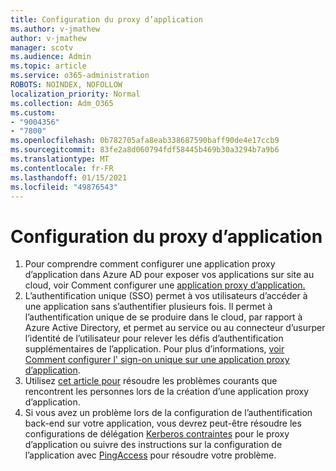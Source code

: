 ```yaml
---
title: Configuration du proxy d’application
ms.author: v-jmathew
author: v-jmathew
manager: scotv
ms.audience: Admin
ms.topic: article
ms.service: o365-administration
ROBOTS: NOINDEX, NOFOLLOW
localization_priority: Normal
ms.collection: Adm_O365
ms.custom:
- "9004356"
- "7800"
ms.openlocfilehash: 0b782705afa8eab338687590baff90de4e17ccb9
ms.sourcegitcommit: 83fe2a8d060794fdf58445b469b30a3294b7a9b6
ms.translationtype: MT
ms.contentlocale: fr-FR
ms.lasthandoff: 01/15/2021
ms.locfileid: "49876543"
---
```

# <a name="app-proxy-configuration"></a>Configuration du proxy d’application

1. Pour comprendre comment configurer une application proxy d’application dans Azure AD pour exposer vos applications sur site au cloud, voir Comment configurer une [application proxy d’application.](https://docs.microsoft.com/azure/active-directory/application-proxy-config-how-to)
2. L’authentification unique (SSO) permet à vos utilisateurs d’accéder à une application sans s’authentifier plusieurs fois. Il permet à l’authentification unique de se produire dans le cloud, par rapport à Azure Active Directory, et permet au service ou au connecteur d’usurper l’identité de l’utilisateur pour relever les défis d’authentification supplémentaires de l’application. Pour plus d’informations, [voir Comment configurer l' sign-on unique sur une application proxy d’application](https://docs.microsoft.com/azure/active-directory/application-proxy-config-sso-how-to).
3. Utilisez [cet article pour](https://docs.microsoft.com/azure/active-directory/application-proxy-config-problem) résoudre les problèmes courants que rencontrent les personnes lors de la création d’une application proxy d’application.
4. Si vous avez un problème lors de la configuration de l’authentification back-end sur votre application, vous devrez peut-être résoudre les configurations de délégation [Kerberos contraintes](https://docs.microsoft.com/azure/active-directory/application-proxy-back-end-kerberos-constrained-delegation-how-to) pour le proxy d’application ou suivre des instructions sur la configuration de l’application avec [PingAccess](https://docs.microsoft.com/azure/active-directory/application-proxy-back-end-ping-access-how-to) pour résoudre votre problème.
